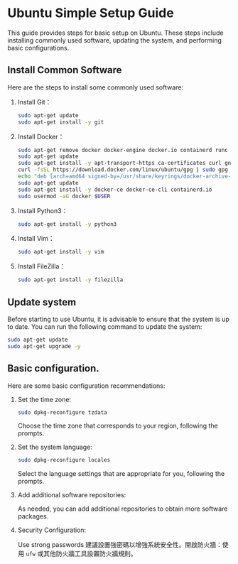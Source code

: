 # Ubuntu Simple Setup Guide

This guide provides steps for basic setup on Ubuntu. These steps include installing commonly used software, updating the system, and performing basic configurations.

## Install Common Software

Here are the steps to install some commonly used software:

1. Install Git：

   ```bash
   sudo apt-get update
   sudo apt-get install -y git
   ```

2. Install Docker：

   ```bash
   sudo apt-get remove docker docker-engine docker.io containerd runc
   sudo apt-get update
   sudo apt-get install -y apt-transport-https ca-certificates curl gnupg lsb-release
   curl -fsSL https://download.docker.com/linux/ubuntu/gpg | sudo gpg --dearmor -o /usr/share/keyrings/docker-archive-keyring.gpg
   echo "deb [arch=amd64 signed-by=/usr/share/keyrings/docker-archive-keyring.gpg] https://download.docker.com/linux/ubuntu $(lsb_release -cs) stable" | sudo tee /etc/apt/sources.list.d/docker.list > /dev/null
   sudo apt-get update
   sudo apt-get install -y docker-ce docker-ce-cli containerd.io
   sudo usermod -aG docker $USER
   ```

3. Install Python3：

   ```bash
   sudo apt-get install -y python3
   ```

4. Install Vim：

   ```bash
   sudo apt-get install -y vim
   ```

5. Install FileZilla：

   ```bash
   sudo apt-get install -y filezilla
   ```

## Update system

Before starting to use Ubuntu, it is advisable to ensure that the system is up to date. You can run the following command to update the system:

```bash
sudo apt-get update
sudo apt-get upgrade -y
```

## Basic configuration.

Here are some basic configuration recommendations:

1. Set the time zone:

   ```bash
   sudo dpkg-reconfigure tzdata
   ```

   Choose the time zone that corresponds to your region, following the prompts.

2. Set the system language:

   ```bash
   sudo dpkg-reconfigure locales
   ```

   Select the language settings that are appropriate for you, following the prompts.

3. Add additional software repositories:

   As needed, you can add additional repositories to obtain more software packages.

4. Security Configuration:

   Use strong passwords
   建議設置強密碼以增強系統安全性。開啟防火牆：使用 `ufw` 或其他防火牆工具設置防火牆規則。

